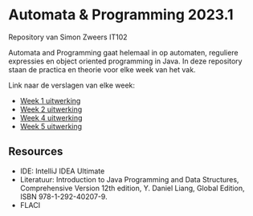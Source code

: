 # Automata & Programming 2023.1

Repository van Simon Zweers IT102

Automata and Programming gaat helemaal in op automaten, reguliere expressies en object oriented programming in Java.
In deze repository staan de practica en theorie voor elke week van het vak.

Link naar de verslagen van elke week:

* [Week 1 uitwerking](./src/week1)
* [Week 2 uitwerking](./src/week2)
* [Week 4 uitwerking](./src/week4)
* [Week 5 uitwerking](./src/week5)

## Resources

- IDE: IntelliJ IDEA Ultimate  
- Literatuur: Introduction to Java Programming and Data Structures, Comprehensive Version 12th edition,
Y. Daniel Liang, Global Edition, ISBN 978-1-292-40207-9.
- FLACI
